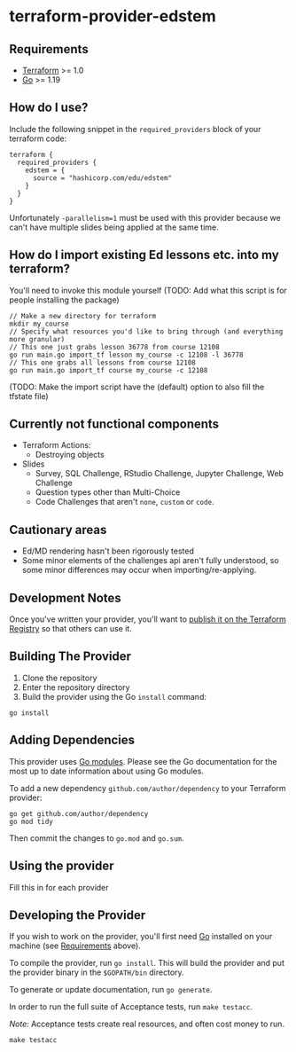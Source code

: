 # terraform-provider-edstem

## Requirements

- [Terraform](https://developer.hashicorp.com/terraform/downloads) >= 1.0
- [Go](https://golang.org/doc/install) >= 1.19

## How do I use?

Include the following snippet in the `required_providers` block of your terraform code:

```
terraform {
  required_providers {
    edstem = {
      source = "hashicorp.com/edu/edstem"
    }
  }
}
```

Unfortunately `-parallelism=1` must be used with this provider because we can't have multiple slides being applied at the same time.

## How do I import existing Ed lessons etc. into my terraform?

You'll need to invoke this module yourself (TODO: Add what this script is for people installing the package)

```
// Make a new directory for terraform
mkdir my_course
// Specify what resources you'd like to bring through (and everything more granular)
// This one just grabs lesson 36778 from course 12108
go run main.go import_tf lesson my_course -c 12108 -l 36778
// This one grabs all lessons from course 12108
go run main.go import_tf course my_course -c 12108
```

(TODO: Make the import script have the (default) option to also fill the tfstate file)

## Currently not functional components

* Terraform Actions:
    * Destroying objects
* Slides
    * Survey, SQL Challenge, RStudio Challenge, Jupyter Challenge, Web Challenge
    * Question types other than Multi-Choice
    * Code Challenges that aren't `none`, `custom` or `code`.

## Cautionary areas

* Ed/MD rendering hasn't been rigorously tested
* Some minor elements of the challenges api aren't fully understood, so some minor differences may occur when importing/re-applying.

## Development Notes

Once you've written your provider, you'll want to [publish it on the Terraform Registry](https://developer.hashicorp.com/terraform/registry/providers/publishing) so that others can use it.

## Building The Provider

1. Clone the repository
1. Enter the repository directory
1. Build the provider using the Go `install` command:

```shell
go install
```

## Adding Dependencies

This provider uses [Go modules](https://github.com/golang/go/wiki/Modules).
Please see the Go documentation for the most up to date information about using Go modules.

To add a new dependency `github.com/author/dependency` to your Terraform provider:

```shell
go get github.com/author/dependency
go mod tidy
```

Then commit the changes to `go.mod` and `go.sum`.

## Using the provider

Fill this in for each provider

## Developing the Provider

If you wish to work on the provider, you'll first need [Go](http://www.golang.org) installed on your machine (see [Requirements](#requirements) above).

To compile the provider, run `go install`. This will build the provider and put the provider binary in the `$GOPATH/bin` directory.

To generate or update documentation, run `go generate`.

In order to run the full suite of Acceptance tests, run `make testacc`.

*Note:* Acceptance tests create real resources, and often cost money to run.

```shell
make testacc
```
